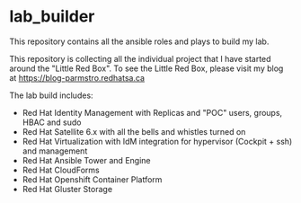 # lab_builder
This repository contains all the ansible roles and plays to build my lab.

This repository is collecting all the individual project that I have started around the "Little Red Box". To see the Little Red Box, please visit my blog at https://blog-parmstro.redhatsa.ca

The lab build includes:
- Red Hat Identity Management with Replicas and "POC" users, groups, HBAC and sudo
- Red Hat Satellite 6.x with all the bells and whistles turned on
- Red Hat Virtualization with IdM integration for hypervisor (Cockpit + ssh) and management 
- Red Hat Ansible Tower and Engine
- Red Hat CloudForms
- Red Hat Openshift Container Platform
- Red Hat Gluster Storage

